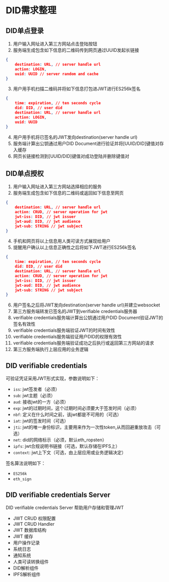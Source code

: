 # DID需求整理


## DID单点登录

1. 用户输入网址进入第三方网站点击登陆按钮
2. 服务端生成包含如下信息的二维码传到网页通过UUID发起长链接
```json
{
	destination: URL, // server handle url
	action: LOGIN,
	uuid: UUID // server random and cache
}
```
3. 用户用手机扫描二维码并将如下信息打包进JWT进行ES256k签名
```json
{
	time: expiration, // ten seconds cycle
	did: DID, // user did
	destination: URL, // server handle url
	action: LOGIN,
	uuid: UUID
}
```
4. 用户用手机将已签名的JWT发向destination(server handle url)
5. 服务端计算出公钥通过用户DID Document进行验证并将[UUID/DID]键值对存入缓存
6. 网页长链接检测到[UUID/DID]键值对成功登陆并删除键值对


## DID单点授权

1. 用户输入网址进入第三方网站选择相应的服务
2. 服务端生成包含如下信息的二维码或返回如下信息至网页
```json
{
	destination: URL, // server handle url
	action: CRUD, // server operation for jwt
	jwt-iss: DID, // jwt issuer
	jwt-aud: DID, // jwt audience
	jwt-sub: STRING // jwt subject
}
```
4. 手机和网页将以上信息用人类可读方式展现给用户
5. 提醒用户确认以上信息正确性之后将如下JWT进行ES256k签名
```json
{
	time: expiration, // ten seconds cycle
	did: DID, // user did
	destination: URL, // server handle url
	action: CRUD, // server operation for jwt
	jwt-iss: DID, // jwt issuer
	jwt-aud: DID, // jwt audience
	jwt-sub: STRING // jwt subject
}
```
6. 用户签名之后将JWT发向destination(server handle url)并建立websocket
7. 第三方服务端转发已签名的JWT到verifiable credentials服务器
8. verifiable credentials服务端计算出公钥通过用户DID Document验证JWT的签名有效性
9. verifiable credentials服务端验证JWT的时间有效性
10. verifiable credentials服务端验证用户DID的权限有效性
11. verifiable credentials服务端验证成功之后执行或返回第三方网站的请求
12. 第三方服务端执行上层应用的业务逻辑


## DID verifiable credentials

可验证凭证采用JWT形式实现，参数说明如下：

* `iss`: jwt签发者（必须）
* `sub`: jwt主题（必须）
* `aud`: 接收jwt的一方（必须）
* `exp`: jwt的过期时间，这个过期时间必须要大于签发时间（必须）
* `nbf`: 定义在什么时间之前，该jwt都是不可用的（可选）
* `iat`: jwt的签发时间（可选）
* `jti`: jwt的唯一身份标识，主要用来作为一次性token,从而回避重放攻击（可选）
* `net`: did的网络标示（必须，默认eth_ropsten）
* `ipfs`: jwt合规说明书链接（可选，默认存储在IPFS上）
* `context`: jwt上下文（可选，由上层应用或业务逻辑决定）

签名算法说明如下：

* `ES256k`
* `eth_sign`


## DID verifiable credentials Server

DID verifiable credentials Server 帮助用户存储和管理JWT

* JWT CRUD 权限配置
* JWT CRUD Handler
* JWT 数据库结构
* JWT 缓存
* 用户操作记录
* 系统日志
* 通知系统
* 人类可读转换组件
* DID解析组件
* IPFS解析组件





























